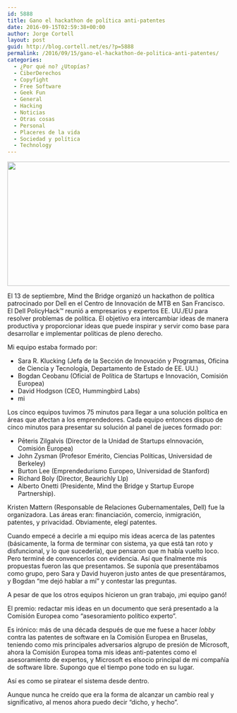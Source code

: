 ```yaml
---
id: 5888
title: Gano el hackathon de política anti-patentes
date: 2016-09-15T02:59:38+00:00
author: Jorge Cortell
layout: post
guid: http://blog.cortell.net/es/?p=5888
permalink: /2016/09/15/gano-el-hackathon-de-politica-anti-patentes/
categories:
  - ¿Por qué no? ¿Utopías?
  - CiberDerechos
  - Copyfight
  - Free Software
  - Geek Fun
  - General
  - Hacking
  - Noticias
  - Otras cosas
  - Personal
  - Placeres de la vida
  - Sociedad y polí­tica
  - Technology
---
```

[<img class="aligncenter " src="http://mindthebridge.com/wp-content/uploads/2016/08/hackathon-policy-sec2sv.png" alt="" width="573" height="281" />](http://mindthebridge.com/keep-calm-hack)

El 13 de septiembre, <span>Mind the Bridge</span> organizó un hackathon de política patrocinado por Dell en el Centro de Innovación de MTB en San Francisco. El <span>Dell PolicyHack™</span> reunió a empresarios y expertos EE. UU./EU para resolver problemas de política. El objetivo era intercambiar ideas de manera productiva y proporcionar ideas que puede inspirar y servir como base para desarrollar e implementar políticas de pleno derecho.

Mi equipo estaba formado por:

  * Sara R. Klucking (Jefa de la Sección de Innovación y Programas, Oficina de Ciencia y Tecnología, Departamento de Estado de EE. UU.)
  * Bogdan Ceobanu (Oficial de Política de Startups e Innovación, Comisión Europea)
  * David Hodgson (CEO, Hummingbird Labs)
  * mi

Los cinco equipos tuvimos 75 minutos para llegar a una solución política en áreas que afectan a los emprendedores. Cada equipo entonces dispuo de cinco minutos para presentar su solución al panel de jueces formado por:

  * Pēteris Zilgalvis (Director de la Unidad de Startups e<span>Innovación, Comisión Europea</span>)
  * John Zysman (Profesor Emérito, Ciencias Políticas, Universidad de Berkeley)
  * Burton Lee (Emprendedurismo Europeo, Universidad de Stanford)
  * Richard Boly (Director, Beaurichly Llp)
  * Alberto Onetti (Presidente, Mind the Bridge y Startup Europe Partnership).

Kristen Mattern (Responsable de Relaciones Gubernamentales, Dell) fue la organizadora. Las áreas eran: financiación, comercio, inmigración, patentes, y privacidad. Obviamente, elegí patentes.

Cuando empecé a decirle a mi equipo mis ideas acerca de las patentes (básicamente, la forma de terminar con sistema, ya que está tan roto y disfuncional, y lo que sucedería), que pensaron que m había vuelto loco. Pero terminé de convencerlos con evidencia. Así que finalmente mis propuestas fueron las que presentamos. Se suponía que presentábamos como grupo, pero Sara y David huyeron justo antes de que presentáramos, y Bogdan &#8220;me dejó hablar a mí&#8221; y contestar las preguntas.

A pesar de que los otros equipos hicieron un gran trabajo, ¡mi equipo ganó!

El premio: redactar mis ideas en un documento que será presentado a la Comisión Europea como &#8220;asesoramiento político experto&#8221;.

Es irónico: más de una década después de que me fuese a hacer _lobby_ contra las patentes de software en la Comisión Europea en Bruselas, teniendo como mis principales adversarios algrupo de presión de Microsoft, ahora la Comisión Europea toma mis ideas anti-patentes como el asesoramiento de expertos, y Microsoft es elsocio principal de mi compañía de software libre. Supongo que el tiempo pone todo en su lugar.

Así es como se piratear el sistema desde dentro.

Aunque nunca he creído que era la forma de alcanzar un cambio real y significativo, al menos ahora puedo decir &#8220;dicho, y hecho&#8221;.

&nbsp;

&nbsp;